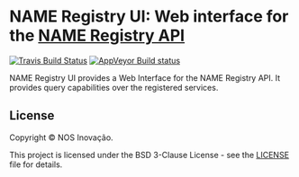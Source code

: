 # NAME Registry UI: Web interface for the [NAME Registry API](https://github.com/nosinovacao/name-sdk)
[![Travis Build Status](https://travis-ci.org/nosinovacao/name-registry-ui.svg?branch=master)](https://travis-ci.org/nosinovacao/name-registry-ui)
[![AppVeyor Build status](https://ci.appveyor.com/api/projects/status/kqfp67ubcilis6xg/branch/master?svg=true)](https://ci.appveyor.com/project/nosinovacao/name-registry-ui/branch/master)

NAME Registry UI provides a Web Interface for the NAME Registry API. It provides query capabilities over the registered services.

## License
Copyright © NOS Inovação.

This project is licensed under the BSD 3-Clause License - see the [LICENSE](LICENSE) file for details.